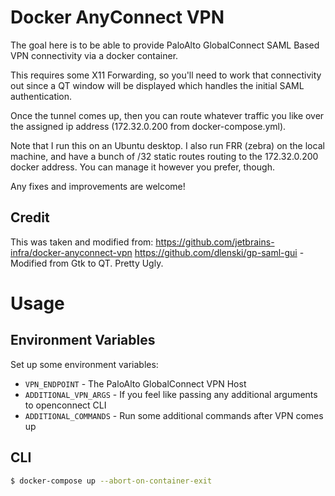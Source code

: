 # Docker AnyConnect VPN
The goal here is to be able to provide PaloAlto GlobalConnect SAML Based
VPN connectivity via a docker container. 

This requires some X11 Forwarding, so you'll need to work that connectivity
out since a QT window will be displayed which handles the initial SAML 
authentication.

Once the tunnel comes up, then you can route whatever traffic you like
over the assigned ip address (172.32.0.200 from docker-compose.yml).

Note that I run this on an Ubuntu desktop.  I also run FRR (zebra) on the 
local machine, and have a bunch of /32 static routes routing to the 
172.32.0.200 docker address. You can manage it however you prefer, though.

Any fixes and improvements are welcome!

## Credit
This was taken and modified from: 
https://github.com/jetbrains-infra/docker-anyconnect-vpn
https://github.com/dlenski/gp-saml-gui - Modified from Gtk to QT. Pretty Ugly.

# Usage
## Environment Variables
Set up some environment variables:
- `VPN_ENDPOINT` - The PaloAlto GlobalConnect VPN Host
- `ADDITIONAL_VPN_ARGS` - If you feel like passing any additional arguments to openconnect CLI
- `ADDITIONAL_COMMANDS` - Run some additional commands after VPN comes up

## CLI
```sh
$ docker-compose up --abort-on-container-exit
```
